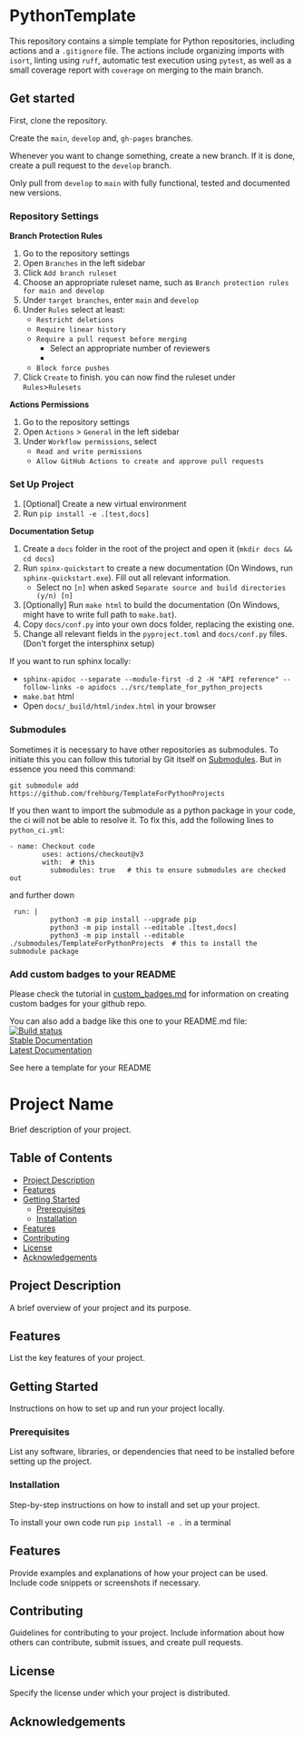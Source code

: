 # PythonTemplate
This repository contains a simple template for Python repositories, including actions and a `.gitignore` file. The actions include organizing imports with `isort`, linting using `ruff`, automatic test execution using `pytest`, as well as a small coverage report with `coverage` on merging to the main branch.

## Get started

First, clone the repository.

Create the `main`, `develop` and, `gh-pages` branches.

Whenever you want to change something, create a new branch. If it is done, create a pull request to the `develop` branch.

Only pull from `develop` to `main` with fully functional, tested and documented new versions.

### Repository Settings
**Branch Protection Rules**
1. Go to the repository settings
2. Open `Branches` in the left sidebar
3. Click `Add branch ruleset`
4. Choose an appropriate ruleset name, such as `Branch protection rules for main and develop`
5. Under `target branches`, enter `main` and `develop`
6. Under `Rules` select at least:
    - `Restricht deletions`
    - `Require linear history`
    - `Require a pull request before merging`
      - Select an appropriate number of reviewers
      - 
    - `Block force pushes`
7. Click `Create` to finish. you can now find the ruleset under `Rules`>`Rulesets`

**Actions Permissions**
1. Go to the repository settings
2. Open `Actions` > `General` in the left sidebar
3. Under `Workflow permissions`, select
   - `Read and write permissions`
   - `Allow GitHub Actions to create and approve pull requests`

### Set Up Project
1. [Optional] Create a new virtual environment
2. Run `pip install -e .[test,docs]`

**Documentation Setup**
1. Create a `docs` folder in the root of the project and open it (`mkdir docs && cd docs`)
2. Run `spinx-quickstart` to create a new documentation (On Windows, run `sphinx-quickstart.exe`). Fill out all relevant information.
    - Select no `[n]` when asked `Separate source and build directories (y/n) [n]`
3. [Optionally] Run `make html` to build the documentation (On Windows, might have to write full path to `make.bat`).
4. Copy `docs/conf.py` into your own docs folder, replacing the existing one.
5. Change all relevant fields in the `pyproject.toml` and `docs/conf.py` files. (Don't forget the intersphinx setup)

If you want to run sphinx locally: 
- `sphinx-apidoc --separate --module-first -d 2 -H "API reference" --follow-links -o apidocs ../src/template_for_python_projects`
- `make.bat` html
- Open `docs/_build/html/index.html` in your browser

### Submodules
Sometimes it is necessary to have other repositories as submodules. To initiate this you can follow this tutorial by Git itself on [Submodules](https://git-scm.com/book/en/v2/Git-Tools-Submodules). But in essence you need this command:

`git submodule add https://github.com/frehburg/TemplateForPythonProjects`

If you then want to import the submodule as a python package in your code, the ci will not be able to resolve it. To fix this, add the following lines to `python_ci.yml`:

```
- name: Checkout code
        uses: actions/checkout@v3
        with:  # this
          submodules: true   # this to ensure submodules are checked out
```

and further down

```
 run: |
          python3 -m pip install --upgrade pip
          python3 -m pip install --editable .[test,docs]
          python3 -m pip install --editable ./submodules/TemplateForPythonProjects  # this to install the submodule package
```

### Add custom badges to your README
Please check the tutorial in [custom_badges.md](https://github.com/frehburg/TemplateForPythonProjects/custom_badges.md) for information on creating custom badges for your github repo.




You can also add a badge like this one to your README.md file:
[![Build status](https://github.com/frehburg/TemplateForPythonProjects/workflows/CI/badge.svg)](https://github.com/frehburg/TemplateForPythonProjects/actions/workflows/python_ci.yml)  
[Stable Documentation](https://frehburg.github.io/TemplateForPythonProjects/stable/)  
[Latest Documentation](https://frehburg.github.io/TemplateForPythonProjects/latest/)  

See here a template for your README

# Project Name

Brief description of your project.

## Table of Contents

- [Project Description](#project-description)
- [Features](#features)
- [Getting Started](#getting-started)
   - [Prerequisites](#prerequisites)
   - [Installation](#installation)
- [Features](#features)
- [Contributing](#contributing)
- [License](#license)
- [Acknowledgements](#acknowledgements)

## Project Description

A brief overview of your project and its purpose.

## Features

List the key features of your project.

## Getting Started

Instructions on how to set up and run your project locally.

### Prerequisites

List any software, libraries, or dependencies that need to be installed before setting up the project.

### Installation

Step-by-step instructions on how to install and set up your project.

To install your own code run `pip install -e .` in a terminal

## Features

Provide examples and explanations of how your project can be used. Include code snippets or screenshots if necessary.

## Contributing

Guidelines for contributing to your project. Include information about how others can contribute, submit issues, and create pull requests.

## License

Specify the license under which your project is distributed.

## Acknowledgements
